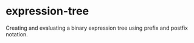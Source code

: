 # expression-tree
Creating and evaluating a binary expression tree using prefix and postfix notation. 
